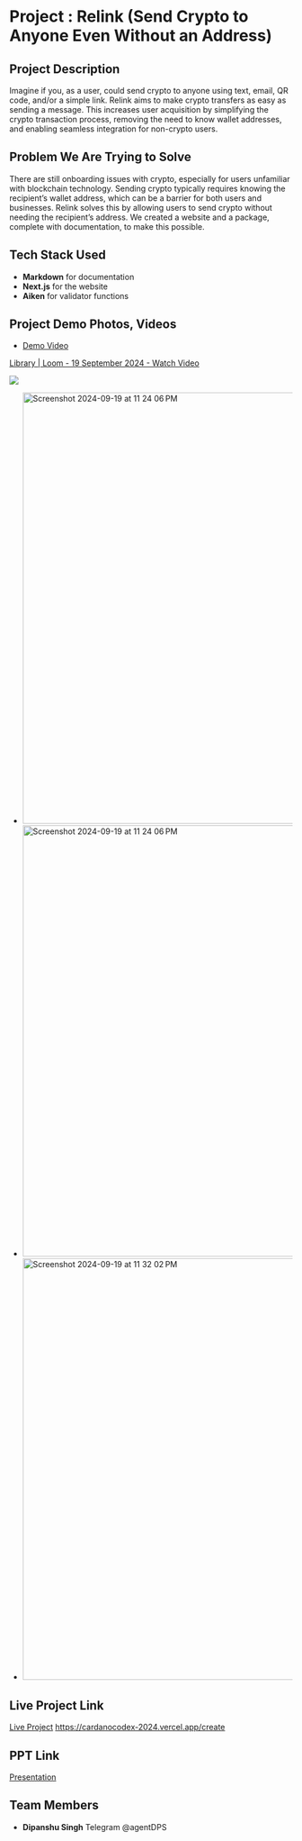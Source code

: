 # Project : Relink (Send Crypto to Anyone Even Without an Address)

## Project Description

Imagine if you, as a user, could send crypto to anyone using text, email, QR code, and/or a simple link. Relink aims to make crypto transfers as easy as sending a message. This increases user acquisition by simplifying the crypto transaction process, removing the need to know wallet addresses, and enabling seamless integration for non-crypto users.

## Problem We Are Trying to Solve

There are still onboarding issues with crypto, especially for users unfamiliar with blockchain technology. Sending crypto typically requires knowing the recipient’s wallet address, which can be a barrier for both users and businesses. Relink solves this by allowing users to send crypto without needing the recipient’s address. We created a website and a package, complete with documentation, to make this possible.

## Tech Stack Used

- **Markdown** for documentation
- **Next.js** for the website
- **Aiken** for validator functions

## Project Demo Photos, Videos

- [Demo Video](https://www.loom.com/share/e61cc6da49a743deaef37cc0148f8fa1)

<a href="https://www.loom.com/share/6092f545861d45a6b1387f8af7dd1f63">
      <p>Library | Loom - 19 September 2024 - Watch Video</p>
</a>
<a href="https://www.loom.com/share/6092f545861d45a6b1387f8af7dd1f63">
      <img style="max-width:300px;" src="https://cdn.loom.com/sessions/thumbnails/6092f545861d45a6b1387f8af7dd1f63-790e4a5bbda023dd-full-play.gif">
</a>

- <img width="766" alt="Screenshot 2024-09-19 at 11 24 06 PM" src="https://github.com/user-attachments/assets/efc5909d-7bb4-423f-a129-ea940111a54d">
- <img width="766" alt="Screenshot 2024-09-19 at 11 24 06 PM" src="https://github.com/user-attachments/assets/3974a689-e320-4fe5-bfd5-2fc9df36d66f">



- <img width="749" alt="Screenshot 2024-09-19 at 11 32 02 PM" src="https://github.com/user-attachments/assets/7501bde1-a88d-4226-9a97-66905a37b577">



## Live Project Link

[Live Project](https://cardanocodex-2024.vercel.app/create)
https://cardanocodex-2024.vercel.app/create

## PPT Link

[Presentation](https://gamma.app/docs/Relink-Revolutionizing-Crypto-Transfers-24d6zegm2lfuz3q)


## Team Members

- **Dipanshu Singh** Telegram @agentDPS
